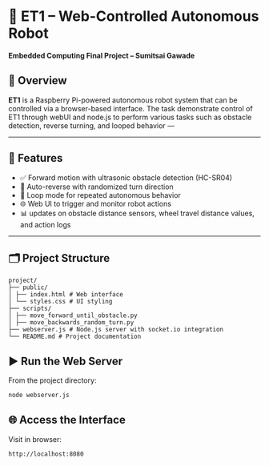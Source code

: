 # 🤖 ET1 – Web-Controlled Autonomous Robot  
**Embedded Computing Final Project – Sumitsai Gawade**

## 📖 Overview
**ET1** is a Raspberry Pi-powered autonomous robot system that can be controlled via a browser-based interface. The task demonstrate control of ET1 through webUI and node.js to perform various tasks such as obstacle detection, reverse turning, and looped behavior — 

---

## 📸 Features
- ✅ Forward motion with ultrasonic obstacle detection (HC-SR04)
- 🔄 Auto-reverse with randomized turn direction
- 🔁 Loop mode for repeated autonomous behavior
- 🌐 Web UI to trigger and monitor robot actions
- 📊 updates on obstacle distance sensors, wheel travel distance values, and action logs

---

## 🗂️ Project Structure
```
project/
├── public/
│ ├── index.html # Web interface
│ └── styles.css # UI styling
├── scripts/
│ ├── move_forward_until_obstacle.py
│ ├── move_backwards_random_turn.py
├── webserver.js # Node.js server with socket.io integration
└── README.md # Project documentation
```

## ▶️ Run the Web Server
From the project directory:
```bash
node webserver.js
```
## 🌐 Access the Interface
Visit in browser:
```bash
http://localhost:8080
```
